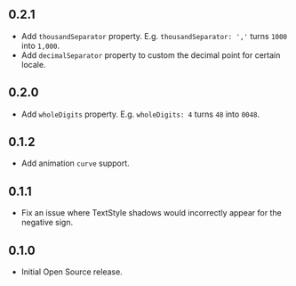 ## 0.2.1

* Add `thousandSeparator` property. E.g. `thousandSeparator: ','` turns `1000` into `1,000`.
* Add `decimalSeparator` property to custom the decimal point for certain locale.

## 0.2.0

* Add `wholeDigits` property. E.g. `wholeDigits: 4` turns `48` into `0048`.

## 0.1.2

* Add animation `curve` support.

## 0.1.1

* Fix an issue where TextStyle shadows would incorrectly appear for the negative sign.

## 0.1.0

* Initial Open Source release.